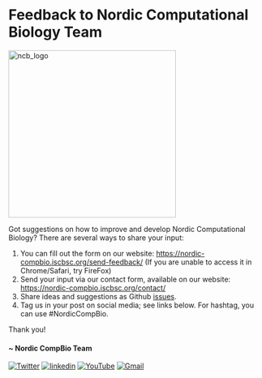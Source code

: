 # Feedback to Nordic Computational Biology Team

<img width="330" alt="ncb_logo" src="https://user-images.githubusercontent.com/6730853/139441283-ae67512d-d219-4f4f-ba12-8b0c408c71e5.png">

Got suggestions on how to improve and develop Nordic Computational Biology? There are several ways to share your input:

1. You can fill out the form on our website: https://nordic-compbio.iscbsc.org/send-feedback/ (If you are unable to access it in Chrome/Safari, try FireFox)
2. Send your input via our contact form, available on our website: https://nordic-compbio.iscbsc.org/contact/
3. Share ideas and suggestions as Github [issues](https://github.com/NordicCompBio/Feedback/issues).
4. Tag us in your post on social media; see links below. For hashtag, you can use #NordicCompBio.

Thank you!

#### ~ Nordic CompBio Team
<p align="left">
  <a href="https://twitter.com/NordicCompBio"><img src="https://img.icons8.com/color/50/000000/twitter-squared.png" alt="Twitter"/></a>
  <a href="https://www.linkedin.com/company/nordic-compbio/"><img src="https://img.icons8.com/color/50/000000/linkedin.png" alt="linkedin"/></a>
  <a href="https://www.youtube.com/channel/UCy94PIIziV318QL1bF7Z8TA"><img src="https://img.icons8.com/color/50/000000/youtube.png" alt="YouTube"/></a>
  <a href="mailto:nordic.compbio@gmail.com"><img src="https://img.icons8.com/color/50/000000/gmail.png" alt="Gmail"/></a>
</p>
